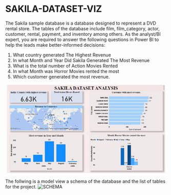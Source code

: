 # SAKILA-DATASET-VIZ


The Sakila sample database is a database designed to represent a DVD rental store. The tables of the database include film, film_category, actor, customer, rental, payment, and inventory among others.
As the analyst/BI expert, you are required to answer the following questions in Power BI to help the leads make better-informed decisions:


1. What country generated The Highest Revenue
2. In what Month and Year Did Sakila Generated The Most Revenue
3. What is the total number of Action Movies Rented
4. In what Month was Horror Movies rented the most
5. Which customer generated the most revenue.


![SAKILA DASHBOARD](https://github.com/Kimagut/SAKILA-DATASET-VIZ/blob/main/Viz2.JPG?raw=true)




The follwing is a model view a schema of the database and the list of tables for the project.
![SCHEMA](image_url)

